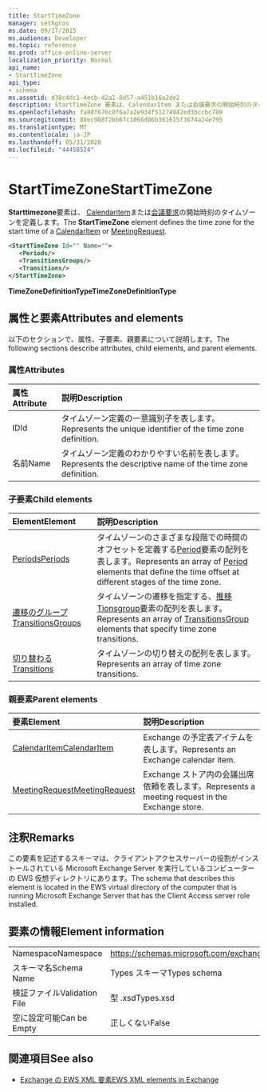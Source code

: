 ```yaml
---
title: StartTimeZone
manager: sethgros
ms.date: 09/17/2015
ms.audience: Developer
ms.topic: reference
ms.prod: office-online-server
localization_priority: Normal
api_name:
- StartTimeZone
api_type:
- schema
ms.assetid: d38c4dc1-4ecb-42a1-8d57-a451b16a2de2
description: StartTimeZone 要素は、CalendarItem または会議要求の開始時刻のタイムゾーンを定義します。
ms.openlocfilehash: fa88f676c0f6a7a2e934f51274942ed3bccbc789
ms.sourcegitcommit: 88ec988f2bb67c1866d06b361615f3674a24e795
ms.translationtype: MT
ms.contentlocale: ja-JP
ms.lasthandoff: 05/31/2020
ms.locfileid: "44458524"
---
```

# <a name="starttimezone"></a><span data-ttu-id="79a97-103">StartTimeZone</span><span class="sxs-lookup"><span data-stu-id="79a97-103">StartTimeZone</span></span>

<span data-ttu-id="79a97-104">**Starttimezone**要素は、 [Calendaritem](calendaritem.md)または[会議要求](meetingrequest.md)の開始時刻のタイムゾーンを定義します。</span><span class="sxs-lookup"><span data-stu-id="79a97-104">The **StartTimeZone** element defines the time zone for the start time of a [CalendarItem](calendaritem.md) or [MeetingRequest](meetingrequest.md).</span></span>
  
```xml
<StartTimeZone Id="" Name="">
   <Periods/>
   <TransitionsGroups/>
   <Transitions/>
</StartTimeZone>
```

<span data-ttu-id="79a97-105">**TimeZoneDefinitionType**</span><span class="sxs-lookup"><span data-stu-id="79a97-105">**TimeZoneDefinitionType**</span></span>

## <a name="attributes-and-elements"></a><span data-ttu-id="79a97-106">属性と要素</span><span class="sxs-lookup"><span data-stu-id="79a97-106">Attributes and elements</span></span>

<span data-ttu-id="79a97-107">以下のセクションで、属性、子要素、親要素について説明します。</span><span class="sxs-lookup"><span data-stu-id="79a97-107">The following sections describe attributes, child elements, and parent elements.</span></span>
  
### <a name="attributes"></a><span data-ttu-id="79a97-108">属性</span><span class="sxs-lookup"><span data-stu-id="79a97-108">Attributes</span></span>

|<span data-ttu-id="79a97-109">**属性**</span><span class="sxs-lookup"><span data-stu-id="79a97-109">**Attribute**</span></span>|<span data-ttu-id="79a97-110">**説明**</span><span class="sxs-lookup"><span data-stu-id="79a97-110">**Description**</span></span>|
|:-----|:-----|
|<span data-ttu-id="79a97-111">ID</span><span class="sxs-lookup"><span data-stu-id="79a97-111">Id</span></span>  <br/> |<span data-ttu-id="79a97-112">タイムゾーン定義の一意識別子を表します。</span><span class="sxs-lookup"><span data-stu-id="79a97-112">Represents the unique identifier of the time zone definition.</span></span>  <br/> |
|<span data-ttu-id="79a97-113">名前</span><span class="sxs-lookup"><span data-stu-id="79a97-113">Name</span></span>  <br/> |<span data-ttu-id="79a97-114">タイムゾーン定義のわかりやすい名前を表します。</span><span class="sxs-lookup"><span data-stu-id="79a97-114">Represents the descriptive name of the time zone definition.</span></span>  <br/> |
   
### <a name="child-elements"></a><span data-ttu-id="79a97-115">子要素</span><span class="sxs-lookup"><span data-stu-id="79a97-115">Child elements</span></span>

|<span data-ttu-id="79a97-116">**Element**</span><span class="sxs-lookup"><span data-stu-id="79a97-116">**Element**</span></span>|<span data-ttu-id="79a97-117">**説明**</span><span class="sxs-lookup"><span data-stu-id="79a97-117">**Description**</span></span>|
|:-----|:-----|
|[<span data-ttu-id="79a97-118">Periods</span><span class="sxs-lookup"><span data-stu-id="79a97-118">Periods</span></span>](periods.md) <br/> |<span data-ttu-id="79a97-119">タイムゾーンのさまざまな段階での時間のオフセットを定義する[Period](period.md)要素の配列を表します。</span><span class="sxs-lookup"><span data-stu-id="79a97-119">Represents an array of [Period](period.md) elements that define the time offset at different stages of the time zone.</span></span>  <br/> |
|[<span data-ttu-id="79a97-120">遷移のグループ</span><span class="sxs-lookup"><span data-stu-id="79a97-120">TransitionsGroups</span></span>](transitionsgroups.md) <br/> |<span data-ttu-id="79a97-121">タイムゾーンの遷移を指定する、[推移 Tionsgroup](transitionsgroup.md)要素の配列を表します。</span><span class="sxs-lookup"><span data-stu-id="79a97-121">Represents an array of [TransitionsGroup](transitionsgroup.md) elements that specify time zone transitions.</span></span>  <br/> |
|[<span data-ttu-id="79a97-122">切り替わる</span><span class="sxs-lookup"><span data-stu-id="79a97-122">Transitions</span></span>](transitions.md) <br/> |<span data-ttu-id="79a97-123">タイムゾーンの切り替えの配列を表します。</span><span class="sxs-lookup"><span data-stu-id="79a97-123">Represents an array of time zone transitions.</span></span>  <br/> |
   
### <a name="parent-elements"></a><span data-ttu-id="79a97-124">親要素</span><span class="sxs-lookup"><span data-stu-id="79a97-124">Parent elements</span></span>

|<span data-ttu-id="79a97-125">**要素**</span><span class="sxs-lookup"><span data-stu-id="79a97-125">**Element**</span></span>|<span data-ttu-id="79a97-126">**説明**</span><span class="sxs-lookup"><span data-stu-id="79a97-126">**Description**</span></span>|
|:-----|:-----|
|[<span data-ttu-id="79a97-127">CalendarItem</span><span class="sxs-lookup"><span data-stu-id="79a97-127">CalendarItem</span></span>](calendaritem.md) <br/> |<span data-ttu-id="79a97-128">Exchange の予定表アイテムを表します。</span><span class="sxs-lookup"><span data-stu-id="79a97-128">Represents an Exchange calendar item.</span></span>  <br/> |
|[<span data-ttu-id="79a97-129">MeetingRequest</span><span class="sxs-lookup"><span data-stu-id="79a97-129">MeetingRequest</span></span>](meetingrequest.md) <br/> |<span data-ttu-id="79a97-130">Exchange ストア内の会議出席依頼を表します。</span><span class="sxs-lookup"><span data-stu-id="79a97-130">Represents a meeting request in the Exchange store.</span></span>  <br/> |
   
## <a name="remarks"></a><span data-ttu-id="79a97-131">注釈</span><span class="sxs-lookup"><span data-stu-id="79a97-131">Remarks</span></span>

<span data-ttu-id="79a97-132">この要素を記述するスキーマは、クライアントアクセスサーバーの役割がインストールされている Microsoft Exchange Server を実行しているコンピューターの EWS 仮想ディレクトリにあります。</span><span class="sxs-lookup"><span data-stu-id="79a97-132">The schema that describes this element is located in the EWS virtual directory of the computer that is running Microsoft Exchange Server that has the Client Access server role installed.</span></span>
  
## <a name="element-information"></a><span data-ttu-id="79a97-133">要素の情報</span><span class="sxs-lookup"><span data-stu-id="79a97-133">Element information</span></span>

|||
|:-----|:-----|
|<span data-ttu-id="79a97-134">Namespace</span><span class="sxs-lookup"><span data-stu-id="79a97-134">Namespace</span></span>  <br/> |https://schemas.microsoft.com/exchange/services/2006/types  <br/> |
|<span data-ttu-id="79a97-135">スキーマ名</span><span class="sxs-lookup"><span data-stu-id="79a97-135">Schema Name</span></span>  <br/> |<span data-ttu-id="79a97-136">Types スキーマ</span><span class="sxs-lookup"><span data-stu-id="79a97-136">Types schema</span></span>  <br/> |
|<span data-ttu-id="79a97-137">検証ファイル</span><span class="sxs-lookup"><span data-stu-id="79a97-137">Validation File</span></span>  <br/> |<span data-ttu-id="79a97-138">型 .xsd</span><span class="sxs-lookup"><span data-stu-id="79a97-138">Types.xsd</span></span>  <br/> |
|<span data-ttu-id="79a97-139">空に設定可能</span><span class="sxs-lookup"><span data-stu-id="79a97-139">Can be Empty</span></span>  <br/> |<span data-ttu-id="79a97-140">正しくない</span><span class="sxs-lookup"><span data-stu-id="79a97-140">False</span></span>  <br/> |
   
## <a name="see-also"></a><span data-ttu-id="79a97-141">関連項目</span><span class="sxs-lookup"><span data-stu-id="79a97-141">See also</span></span>

- [<span data-ttu-id="79a97-142">Exchange の EWS XML 要素</span><span class="sxs-lookup"><span data-stu-id="79a97-142">EWS XML elements in Exchange</span></span>](ews-xml-elements-in-exchange.md)

